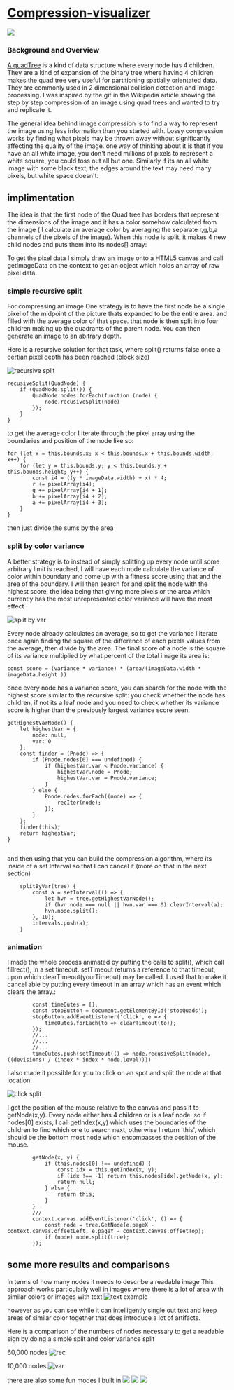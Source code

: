 # [Compression-visualizer](https://snorkleboy.github.io/Compression-visualizer/) 
![](http://res.cloudinary.com/flyakite/image/upload/v1512363891/download_1_fl6gow.png)
### Background and Overview

[A quadTree](https://en.wikipedia.org/wiki/Quadtree) is a kind of data structure where every node has 4 children. They are a kind of expansion of the binary tree where having 4 children makes the quad tree very useful for partitioning spatially orientated data. They are commonly used in 2 dimensional collision detection and image processing. I was inspired by the gif in the Wikipedia article showing the step by step compression of an image using quad trees and wanted to try and replicate it. 

The general idea behind image compression is to find a way to represent the image using less information than you started with. Lossy compression works by finding what pixels may be thrown away without significantly affecting the quality of the image. one way of thinking about it is that if you have an all white image, you don't need millions of pixels to represent a white square, you could toss out all but one. Similarly if its an all white image with some black text, the edges around the text may need many pixels, but white space doesn't.




## implimentation

The idea is that the first node of the Quad tree has borders that represent the dimensions of the image and it has a color somehow calculated from the image ( I calculate an average color by averaging the separate r,g,b,a channels of the pixels of the image). When this node is split, it makes 4 new child nodes and puts them into its nodes[] array:

To get the pixel data I simply draw an image onto a HTML5 canvas and call getImageData on the context to get an object which holds an array of raw pixel data. 


### simple recursive split

For compressing an image One strategy is to have the first node be a single pixel of the midpoint of the picture thats expanded to be the entire area. and filled with the average color of that space. that node is then split into four children making up the quadrants of the parent node. You can then generate an image to an abitrary depth.

Here is a resursive solution for that task, where split() returns false once a certian pixel depth has been reached (block size)

![recursive split](http://res.cloudinary.com/flyakite/video/upload/v1514588416/recsplit_fuhmre.gif)
```
recusiveSplit(QuadNode) {
    if (QuadNode.split()) {
        QuadNode.nodes.forEach(function (node) {
            node.recusiveSplit(node)
        });
    }
}
```
to get the average color I iterate through the pixel array using the boundaries and position of the node like so:


```
for (let x = this.bounds.x; x < this.bounds.x + this.bounds.width; x++) {
    for (let y = this.bounds.y; y < this.bounds.y + this.bounds.height; y++) {
        const i4 = ((y * imageData.width) + x) * 4;
        r += pixelArray[i4];
        g += pixelArray[i4 + 1];
        b += pixelArray[i4 + 2];
        a += pixelArray[i4 + 3];
    }
}
```
then just divide the sums by the area
### split by color variance

A better strategy is to instead of simply splitting up every node until some arbitrary limit is reached, I will have each node calculate the variance of color within boundary and come up with a fitness score using that and the area of the boundary. I will then search for and split the node with the highest score, the idea being that giving more pixels or the area which currently has the most unrepresented color variance will have the most effect


![split by var](http://res.cloudinary.com/flyakite/video/upload/v1514589638/recsplit1_flp8fq.gif)

Every node already calculates an average, so to get the variance I iterate once again finding the square of the difference of each pixels values from the average, then divide by the area. The final score of a node is the square of its variance multiplied by what percent of the total image its area is:


            
```
const score = (variance * variance) * (area/(imageData.width * imageData.height )) 
```
once every node has a variance score, you can search for the node with the highest score similar to the recursive split: you check whether the node has children, if not its a leaf node and you need to check whether its variance score is higher than the previously largest variance score seen:

```
getHighestVarNode() {
    let highestVar = {
        node: null,
        var: 0
    };
    const finder = (Pnode) => {
        if (Pnode.nodes[0] === undefined) {
            if (highestVar.var < Pnode.variance) {
                highestVar.node = Pnode;
                highestVar.var = Pnode.variance;
            }
        } else {
            Pnode.nodes.forEach((node) => {
                recIter(node);
            });
        }
    };
    finder(this);
    return highestVar;
}
        
```

and then using that you can build the compression algorithm, where its inside of a set Interval so that I can cancel it (more on that in the next section)

```
    splitByVar(tree) {
        const a = setInterval(() => {
            let hvn = tree.getHighestVarNode();
            if (hvn.node === null || hvn.var === 0) clearInterval(a);
            hvn.node.split();
        }, 10);
        intervals.push(a);
    }
```


### animation

I made the whole process animated by putting the calls to split(), which call fillrect(), in a set timeout. setTimeout returns a reference to that timeout, upon which clearTimeout(yourTimeout) may be called. I used that to make it cancel able by putting every timeout in an array which has an event which clears the array.:

```
        const timeOutes = [];
        const stopButton = document.getElementById('stopQuads');
        stopButton.addEventListener('click', e => {
            timeOutes.forEach(to => clearTimeout(to));
        });
        //...
        //...
        //...
        timeOutes.push(setTimeout(() => node.recusiveSplit(node), ((devisions) / (index * index * node.level))))
```

 I also made it possible for you to click on an spot and split the node at that location.
 
 ![click split](http://res.cloudinary.com/flyakite/video/upload/v1514587876/clicksplit_v1bsay.gif)
 
I get the position of the mouse relative to the canvas and pass it to getNode(x,y). Every node either has 4 children or is a leaf node. so if nodes[0] exists, I call getIndex(x,y) which uses the boundaries of the children to find which one to search next, otherwise I return 'this', which should be the bottom most node which encompasses the position of the mouse.


 
```
        getNode(x, y) {
            if (this.nodes[0] !== undefined) {
                const idx = this.getIndex(x, y);
                if (idx !== -1) return this.nodes[idx].getNode(x, y);
                return null;
            } else {
                return this;
            }
        }
        ///
        context.canvas.addEventListener('click', () => {
            const node = tree.GetNode(e.pageX - context.canvas.offsetLeft, e.pageY - context.canvas.offsetTop);
            if (node) node.split(true);
        });
  ```
  
## some more results and comparisons

In terms of how many nodes it needs to describe a readable image This approach works particularly well in images where there is a lot of area with similar colors or images with text
![text example](http://res.cloudinary.com/flyakite/video/upload/v1515897042/beatlesreup_ziuluh.gif)

however as you can see while it can intelligently single out text and keep areas of similar color together that does introduce a lot of artifacts.

Here is a comparison of the numbers of nodes necessary to get a readable sign by doing a simple split and color variance split

60,000 nodes
![rec](http://res.cloudinary.com/flyakite/image/upload/v1514431822/quadtreeorder_hhttov.png)

10,000 nodes
![var](http://res.cloudinary.com/flyakite/image/upload/v1514431820/quadtree_by_var_yzpqdc.png) 




there are also some fun modes I built in
![](http://res.cloudinary.com/flyakite/image/upload/v1514590288/download_2_hqyiv2.png)
![](http://res.cloudinary.com/flyakite/image/upload/v1514590287/download_4_jpan4b.png)
![](http://res.cloudinary.com/flyakite/image/upload/v1514590287/download_edkzv9.png)



